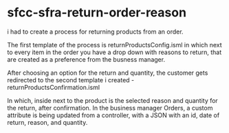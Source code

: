 # sfcc-sfra-return-order-reason

i had to create a process for returning products from an order.

The first template of the process is returnProductsConfig.isml
in which next to every item in the order you have a drop down with reasons to return, that are created as a preference from the busness manager.

After choosing an option for the return and quantity, the customer gets redirected to  the second template i created - returnProductsConfirmation.isml

In which, inside next to the product is the selected reason and quantity for the return, after confirmation. In the business manager Orders, a custom attribute is being updated from a controller, with a JSON with an id, date of return, reason, and quantity.

